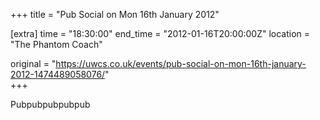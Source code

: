 +++
title = "Pub Social on Mon 16th January 2012"

[extra]
time = "18:30:00"
end_time = "2012-01-16T20:00:00Z"
location = "The Phantom Coach"

original = "https://uwcs.co.uk/events/pub-social-on-mon-16th-january-2012-1474489058076/"    
+++

Pubpubpubpubpub

